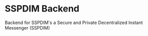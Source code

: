 # SSPDIM Backend

Backend for SSPDIM's a Secure and Private Decentralized Instant Messenger (SSPDIM)